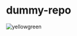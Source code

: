 # dummy-repo

<img alt="yellowgreen" src="https://img.shields.io/badge/notgood-bad-red?logo=sass&style=for-the-badge">
